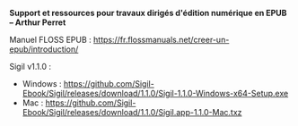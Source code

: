 **Support et ressources pour travaux dirigés d'édition numérique en EPUB – Arthur Perret**

Manuel FLOSS EPUB : <https://fr.flossmanuals.net/creer-un-epub/introduction/>

Sigil v1.1.0 :

- Windows : <https://github.com/Sigil-Ebook/Sigil/releases/download/1.1.0/Sigil-1.1.0-Windows-x64-Setup.exe>
- Mac : <https://github.com/Sigil-Ebook/Sigil/releases/download/1.1.0/Sigil.app-1.1.0-Mac.txz>